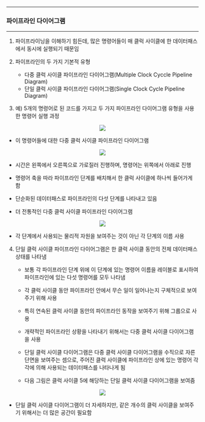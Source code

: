 -----
### 파이프라인 다이어그램
-----
1. 파이프라이닝을 이해하기 힘든데, 많은 명령어들이 매 클럭 사이클에 한 데이터패스에서 동시에 실행되기 때문임
2. 파이프라인의 두 가지 기본적 유형
   - 다중 클럭 사이클 파이프라인 다이어그램(Multiple Clock Cyccle Pipeline Diagram)
   - 단일 클럭 사이클 파이프라인 다이어그램(Single Clock Cycle Pipeline Diagram)
  
3. 예) 5개의 명령어로 된 코드를 가지고 두 가지 파이프라인 다이어그램 유형을 사용한 명령어 실행 과정
<div align="center">
<img src="https://github.com/user-attachments/assets/39028bb5-6078-44e0-8bd2-898dd4e03de1">
</div>

   - 이 명령어들에 대한 다중 클럭 사이클 파이프라인 다이어그램
<div align="center">
<img src="https://github.com/user-attachments/assets/be050e1f-a23d-42e1-85d3-4c38d19215c2">
</div>

   - 시간은 왼쪽에서 오른쪽으로 가로질러 진행하며, 명령어는 위쪽에서 아래로 진행
   - 명령어 축을 따라 파이프라인 단계를 배치해서 한 클럭 사이클에 하나씩 들어가게 함
   - 단순화된 데이터패스로 파이프라인의 다섯 단계를 나타내고 있음

   - 더 전통적인 다중 클럭 사이클 파이프라인 다이어그램
<div align="center">
<img src="https://github.com/user-attachments/assets/2ef0929b-afa5-424b-b352-3cb679d30c2d">
</div>

   - 각 단계에서 사용되는 물리적 자원을 보여주는 것이 아닌 각 단계의 이름 사용

4. 단일 클럭 사이클 파이프라인 다이어그램은 한 클럭 사이클 동안의 전체 데이터패스 상태를 나타냄
   - 보통 각 파이프라인 단계 위에 이 단계에 있는 명령어 이름을 레이블로 표시하여 파이프라인에 있는 다섯 명령어를 모두 나타냄
   - 각 클럭 사이클 동안 파이프라인 안에서 무슨 일이 일어나는지 구체적으로 보여주기 위해 사용
   - 특히 연속된 클럭 사이클 동안의 파이프라인 동작을 보여주기 위해 그룹으로 사용
   - 개략적인 파이프라인 상황을 나타내기 위해서는 다중 클럭 사이클 다이어그램을 사용
   - 단일 클럭 사이클 다이어그램은 다중 클럭 사이클 다이어그램을 수직으로 자른 단면을 보여주는 셈으로, 주어진 클럭 사이클에 파이프라인 상에 있는 명령어 각각에 의해 사용되는 데이터패스를 나타나게 됨
  
   - 다음 그림은 클럭 사이클 5에 해당하는 단일 클럭 사이클 다이어그램을 보여줌
<div align="center">
<img src="https://github.com/user-attachments/assets/0057bef8-b18e-45ec-bd19-08d70c780550">
</div>

   - 단일 클럭 사이클 다이어그램이 더 자세하지만, 같은 개수의 클럭 사이클을 보여주기 위해서는 더 많은 공간이 필요함

